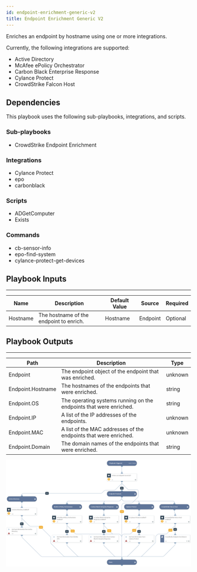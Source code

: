 ```yaml
---
id: endpoint-enrichment-generic-v2
title: Endpoint Enrichment Generic V2
---
```


Enriches an endpoint by hostname using one or more integrations.

Currently, the following integrations are supported:
- Active Directory
- McAfee ePolicy Orchestrator
- Carbon Black Enterprise Response
- Cylance Protect
- CrowdStrike Falcon Host

## Dependencies
This playbook uses the following sub-playbooks, integrations, and scripts.

### Sub-playbooks
* CrowdStrike Endpoint Enrichment

### Integrations
* Cylance Protect
* epo
* carbonblack

### Scripts
* ADGetComputer
* Exists

### Commands
* cb-sensor-info
* epo-find-system
* cylance-protect-get-devices

## Playbook Inputs
---

| **Name** | **Description** | **Default Value** | **Source** | **Required** |
| --- | --- | --- | --- | --- |
| Hostname | The hostname of the endpoint to enrich. | Hostname | Endpoint | Optional |

## Playbook Outputs
---

| **Path** | **Description** | **Type** |
| --- | --- | --- |
| Endpoint | The endpoint object of the endpoint that was enriched. | unknown |
| Endpoint.Hostname | The hostnames of the endpoints that were enriched. | string |
| Endpoint.OS | The operating systems running on the endpoints that were enriched. | string |
| Endpoint.IP | A list of the IP addresses of the endpoints. | unknown |
| Endpoint.MAC | A list of the MAC addresses of the endpoints that were enriched. | unknown |
| Endpoint.Domain | The domain names of the endpoints that were enriched. | string |

![Endpoint_Enrichment_Generic_v2](https://github.com/ElazarK/content-docs/blob/master/images/playbooks/Endpoint_Enrichment_Generic_v2.png)

